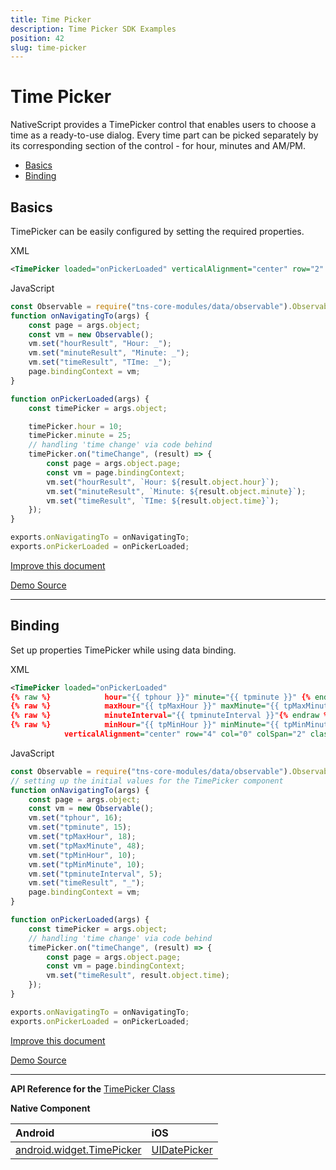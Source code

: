 ```yaml
---
title: Time Picker
description: Time Picker SDK Examples
position: 42
slug: time-picker
---
```


# Time Picker

NativeScript provides a TimePicker control that enables users to choose a time as a ready-to-use dialog. Every time part can be picked separately by its corresponding section of the control - for hour, minutes and AM/PM. 


* [Basics](#basics)
* [Binding](#binding)

## Basics

TimePicker can be easily configured by setting the required properties.

XML
```XML
<TimePicker loaded="onPickerLoaded" verticalAlignment="center" row="2" col="0" colSpan="2" class="m-15"></TimePicker>
```

JavaScript
```JavaScript
const Observable = require("tns-core-modules/data/observable").Observable;
function onNavigatingTo(args) {
    const page = args.object;
    const vm = new Observable();
    vm.set("hourResult", "Hour: _");
    vm.set("minuteResult", "Minute: _");
    vm.set("timeResult", "TIme: _");
    page.bindingContext = vm;
}

function onPickerLoaded(args) {
    const timePicker = args.object;

    timePicker.hour = 10;
    timePicker.minute = 25;
    // handling 'time change' via code behind
    timePicker.on("timeChange", (result) => {
        const page = args.object.page;
        const vm = page.bindingContext;
        vm.set("hourResult", `Hour: ${result.object.hour}`);
        vm.set("minuteResult", `Minute: ${result.object.minute}`);
        vm.set("timeResult", `TIme: ${result.object.time}`);
    });
}

exports.onNavigatingTo = onNavigatingTo;
exports.onPickerLoaded = onPickerLoaded;
```

[Improve this document](undefined/edit/master/app/ui/time-picker/basics/article.md)

[Demo Source](undefined/edit/master/app/ui/time-picker/basics)

---

## Binding

Set up properties TimePicker while using data binding.

XML
```XML
<TimePicker loaded="onPickerLoaded" 
{% raw %}            hour="{{ tphour }}" minute="{{ tpminute }}" {% endraw %}
{% raw %}            maxHour="{{ tpMaxHour }}" maxMinute="{{ tpMaxMinute }}"{% endraw %}
{% raw %}            minuteInterval="{{ tpminuteInterval }}"{% endraw %}
{% raw %}            minHour="{{ tpMinHour }}" minMinute="{{ tpMinMinute }}" {% endraw %}
            verticalAlignment="center" row="4" col="0" colSpan="2" class="m-15"></TimePicker>
```

JavaScript
```JavaScript
const Observable = require("tns-core-modules/data/observable").Observable;
// setting up the initial values for the TimePicker component
function onNavigatingTo(args) {
    const page = args.object;
    const vm = new Observable();
    vm.set("tphour", 16);
    vm.set("tpminute", 15);
    vm.set("tpMaxHour", 18);
    vm.set("tpMaxMinute", 48);
    vm.set("tpMinHour", 10);
    vm.set("tpMinMinute", 10);
    vm.set("tpminuteInterval", 5);
    vm.set("timeResult", "_");
    page.bindingContext = vm;
}

function onPickerLoaded(args) {
    const timePicker = args.object;
    // handling 'time change' via code behind
    timePicker.on("timeChange", (result) => {
        const page = args.object.page;
        const vm = page.bindingContext;
        vm.set("timeResult", result.object.time);
    });
}

exports.onNavigatingTo = onNavigatingTo;
exports.onPickerLoaded = onPickerLoaded;
```

[Improve this document](undefined/edit/master/app/ui/time-picker/binding/article.md)

[Demo Source](undefined/edit/master/app/ui/time-picker/binding)

---


**API Reference for the** [TimePicker Class](http://docs.nativescript.org/api-reference/modules/_ui_time_picker_.html)

**Native Component**

| Android                | iOS      |
|:-----------------------|:---------|
| [android.widget.TimePicker](http://developer.android.com/reference/android/widget/TimePicker.html) | [UIDatePicker](https://developer.apple.com/library/ios/documentation/UIKit/Reference/UIDatePicker_Class/index.html) | 



